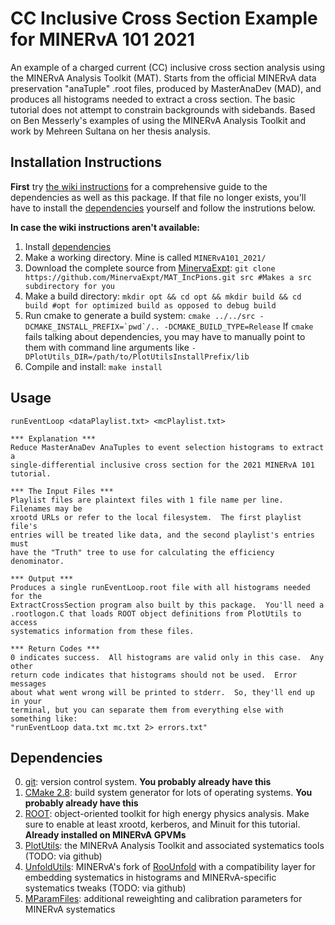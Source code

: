 # CC Inclusive Cross Section Example for MINERvA 101 2021
An example of a charged current (CC) inclusive cross section analysis using the MINERvA Analysis Toolkit (MAT).  Starts from the official MINERvA data preservation "anaTuple" .root files, produced by MasterAnaDev (MAD), and produces all histograms needed to extract a cross section.  The basic tutorial does not attempt to constrain backgrounds with sidebands.  Based on Ben Messerly's examples of using the MINERvA Analysis Toolkit and work by Mehreen Sultana on her thesis analysis.

## Installation Instructions
**First** try [the wiki instructions](https://github.com/MinervaExpt/MINERvA-101-Cross-Section/wiki/Installation/#installing_the_whole_minerva_101_2021_tutorial) for a comprehensive guide to the dependencies as well as this package.  If that file no longer exists, you'll have to install the [dependencies](#Dependencies) yourself and follow the instrutions below.

**In case the wiki instructions aren't available:**
1. Install [dependencies](#Dependencies)
2. Make a working directory.  Mine is called `MINERvA101_2021/`
3. Download the complete source from [MinervaExpt](https://github.com/MinervaExpt/MAT_IncPions): `git clone https://github.com/MinervaExpt/MAT_IncPions.git src #Makes a src subdirectory for you`
4. Make a build directory: `mkdir opt && cd opt && mkdir build && cd build #opt for optimized build as opposed to debug build`
5. Run cmake to generate a build system: ``cmake ../../src -DCMAKE_INSTALL_PREFIX=`pwd`/.. -DCMAKE_BUILD_TYPE=Release``
   If `cmake` fails talking about dependencies, you may have to manually point to them with command line arguments like `-DPlotUtils_DIR=/path/to/PlotUtilsInstallPrefix/lib`
6. Compile and install: `make install`

## Usage
```
runEventLoop <dataPlaylist.txt> <mcPlaylist.txt>

*** Explanation ***
Reduce MasterAnaDev AnaTuples to event selection histograms to extract a
single-differential inclusive cross section for the 2021 MINERvA 101 tutorial.

*** The Input Files ***
Playlist files are plaintext files with 1 file name per line.  Filenames may be
xrootd URLs or refer to the local filesystem.  The first playlist file's
entries will be treated like data, and the second playlist's entries must
have the "Truth" tree to use for calculating the efficiency denominator.

*** Output ***
Produces a single runEventLoop.root file with all histograms needed for the
ExtractCrossSection program also built by this package.  You'll need a
.rootlogon.C that loads ROOT object definitions from PlotUtils to access
systematics information from these files.

*** Return Codes ***
0 indicates success.  All histograms are valid only in this case.  Any other
return code indicates that histograms should not be used.  Error messages
about what went wrong will be printed to stderr.  So, they'll end up in your
terminal, but you can separate them from everything else with something like:
"runEventLoop data.txt mc.txt 2> errors.txt"
```

## Dependencies
0. [git](https://git-scm.com/downloads): version control system.  **You probably already have this**
1. [CMake 2.8](https://cmake.org/install/): build system generator for lots of operating systems.  **You probably already have this**
2. [ROOT](https://root.cern/install/): object-oriented toolkit for high energy physics analysis.  Make sure to enable at least xrootd, kerberos, and Minuit for this tutorial.  **Already installed on MINERvA GPVMs**
3. [PlotUtils](https://cdcvs.fnal.gov/redmine/projects/minerva-sw/repository/show/AnalysisFramework/Ana/PlotUtils): the MINERvA Analysis Toolkit and associated systematics tools (TODO: via github)
4. [UnfoldUtils](https://cdcvs.fnal.gov/redmine/projects/minerva-sw/repository/show/AnalysisFramework/Ana/UnfoldUtils): MINERvA's fork of [RooUnfold](https://gitlab.cern.ch/RooUnfold/RooUnfold) with a compatibility layer for embedding systematics in histograms and MINERvA-specific systematics tweaks (TODO: via github)
5. [MParamFiles](https://cdcvs.fnal.gov/redmine/projects/minerva-sw/repository/show/AnalysisFramework/MParamFiles): additional reweighting and calibration parameters for MINERvA systematics
